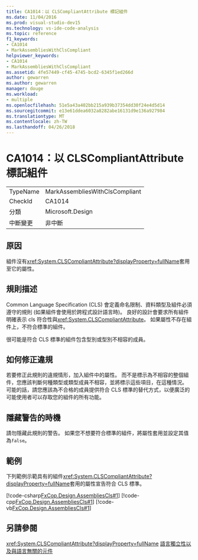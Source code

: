 ```yaml
---
title: CA1014：以 CLSCompliantAttribute 標記組件
ms.date: 11/04/2016
ms.prod: visual-studio-dev15
ms.technology: vs-ide-code-analysis
ms.topic: reference
f1_keywords:
- CA1014
- MarkAssembliesWithClsCompliant
helpviewer_keywords:
- CA1014
- MarkAssembliesWithClsCompliant
ms.assetid: 4fe57449-cf45-4745-bcd2-6345f1ed266d
author: gewarren
ms.author: gewarren
manager: douge
ms.workload:
- multiple
ms.openlocfilehash: 51e5a43a402bb215a939b37354dd30f24e4d5d14
ms.sourcegitcommit: e13e61ddea6032a8282abe16131d9e136a927984
ms.translationtype: MT
ms.contentlocale: zh-TW
ms.lasthandoff: 04/26/2018
---
```

# <a name="ca1014-mark-assemblies-with-clscompliantattribute"></a>CA1014：以 CLSCompliantAttribute 標記組件
|||
|-|-|
|TypeName|MarkAssembliesWithClsCompliant|
|CheckId|CA1014|
|分類|Microsoft.Design|
|中斷變更|非中斷|

## <a name="cause"></a>原因
 組件沒有<xref:System.CLSCompliantAttribute?displayProperty=fullName>套用至它的屬性。

## <a name="rule-description"></a>規則描述
 Common Language Specification (CLS) 會定義命名限制、資料類型及組件必須遵守的規則 (如果組件會使用於跨程式設計語言時)。 良好的設計會要求所有組件明確表示 cls 符合性與<xref:System.CLSCompliantAttribute>。 如果屬性不存在組件上，不符合標準的組件。

 很可能是符合 CLS 標準的組件包含型別或型別不相容的成員。

## <a name="how-to-fix-violations"></a>如何修正違規
 若要修正此規則的違規情形，加入組件中的屬性。 而不是標示為不相容的整個組件，您應該判斷何種類型或類型成員不相容，並將標示這些項目，在這種情況。 可能的話，請您應該為不合格的成員提供符合 CLS 標準的替代方式，以便廣泛的可能使用者可以存取您的組件的所有功能。

## <a name="when-to-suppress-warnings"></a>隱藏警告的時機
 請勿隱藏此規則的警告。 如果您不想要符合標準的組件，將屬性套用並設定其值為`false`。

## <a name="example"></a>範例
 下列範例示範具有的組件<xref:System.CLSCompliantAttribute?displayProperty=fullName>套用的屬性宣告符合 CLS 標準。

 [!code-csharp[FxCop.Design.AssembliesCls#1](../code-quality/codesnippet/CSharp/ca1014-mark-assemblies-with-clscompliantattribute_1.cs)]
 [!code-cpp[FxCop.Design.AssembliesCls#1](../code-quality/codesnippet/CPP/ca1014-mark-assemblies-with-clscompliantattribute_1.cpp)]
 [!code-vb[FxCop.Design.AssembliesCls#1](../code-quality/codesnippet/VisualBasic/ca1014-mark-assemblies-with-clscompliantattribute_1.vb)]

## <a name="see-also"></a>另請參閱
 <xref:System.CLSCompliantAttribute?displayProperty=fullName> [語言獨立性以及與語言無關的元件](/dotnet/standard/language-independence-and-language-independent-components)